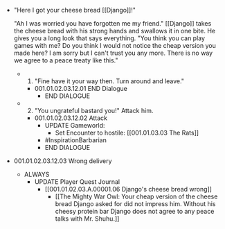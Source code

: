 - "Here I got your cheese bread [[Django]]!"
  
  "Ah I was worried you have forgotten me my friend." [[Django]] takes the cheese bread with his strong hands and swallows it in one bite. He gives you a long look that says everything. "You think you can play games with me? Do you think I would not notice the cheap version you made here? I am sorry but I can't trust you any more. There is no way we agree to a peace treaty like this."
	- 1. "Fine have it your way then. Turn around and leave."
		- 001.01.02.03.12.01 END Dialogue
			- END DIALOGUE
	- 2. "You ungrateful bastard you!" Attack him.
		- 001.01.02.03.12.02 Attack
			- UPDATE Gameworld:
				- Set Encounter to hostile: [[001.01.03.03 The Rats]]
			- #InspirationBarbarian
			- END DIALOGUE
- 001.01.02.03.12.03 Wrong delivery
	- ALWAYS
		- UPDATE Player Quest Journal
			- [[001.01.02.03.A.00001.06 Django's cheese bread wrong]]
				- [[The Mighty War Owl: Your cheap version of the cheese bread Django asked for did not impress him. Without his cheesy protein bar Django does not agree to any peace talks with Mr. Shuhu.]]